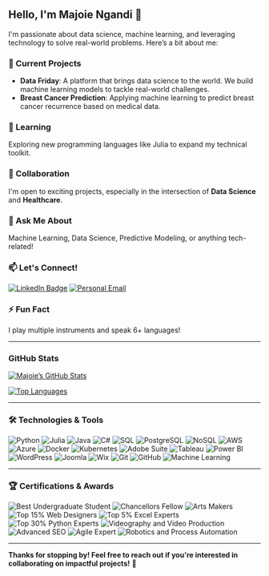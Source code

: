 ## Hello, I'm Majoie Ngandi 👋

I'm passionate about data science, machine learning, and leveraging technology to solve real-world problems. Here’s a bit about me:

### 🔭 Current Projects
- **Data Friday**: A platform that brings data science to the world. We build machine learning models to tackle real-world challenges.
- **Breast Cancer Prediction**: Applying machine learning to predict breast cancer recurrence based on medical data.

### 🌱 Learning
Exploring new programming languages like Julia to expand my technical toolkit.

### 👯 Collaboration
I'm open to exciting projects, especially in the intersection of **Data Science** and **Healthcare**.


### 💬 Ask Me About
Machine Learning, Data Science, Predictive Modeling, or anything tech-related!

### 📫 Let's Connect!
[![LinkedIn Badge](https://img.shields.io/badge/LinkedInMajoieNgandi-blue?style=flat-square&logo=linkedin&logoColor=white)](https://www.linkedin.com/in/majoie-ngandi)
[![Personal Email](https://img.shields.io/badge/Email-admin@majoiengandi.com-red?style=flat-square&logo=gmail&logoColor=white)](mailto:admin@majoiengandi.com)

### ⚡ Fun Fact
I play multiple instruments and speak 6+ languages!

---

### GitHub Stats
[![Majoie’s GitHub Stats](https://github-readme-stats.vercel.app/api?username=stickz-man&show_icons=true&theme=radical)](https://github.com/stickz-man)

[![Top Languages](https://github-readme-stats.vercel.app/api/top-langs/?username=stickz-man&layout=compact&theme=radical)](https://github.com/stickz-man)

---

### 🛠️ Technologies & Tools
![Python](https://img.shields.io/badge/Python-3776AB?style=flat-square&logo=python&logoColor=white)
![Julia](https://img.shields.io/badge/Julia-9558B2?style=flat-square&logo=julia&logoColor=white)
![Java](https://img.shields.io/badge/Java-007396?style=flat-square&logo=java&logoColor=white)
![C#](https://img.shields.io/badge/C%23-239120?style=flat-square&logo=c-sharp&logoColor=white)
![SQL](https://img.shields.io/badge/SQL-4479A1?style=flat-square&logo=postgresql&logoColor=white)
![PostgreSQL](https://img.shields.io/badge/PostgreSQL-336791?style=flat-square&logo=postgresql&logoColor=white)
![NoSQL](https://img.shields.io/badge/NoSQL-4DB33D?style=flat-square&logo=mongodb&logoColor=white)
![AWS](https://img.shields.io/badge/AWS-232F3E?style=flat-square&logo=amazon-aws&logoColor=white)
![Azure](https://img.shields.io/badge/Azure-0078D4?style=flat-square&logo=microsoft-azure&logoColor=white)
![Docker](https://img.shields.io/badge/Docker-2496ED?style=flat-square&logo=docker&logoColor=white)
![Kubernetes](https://img.shields.io/badge/Kubernetes-326CE5?style=flat-square&logo=kubernetes&logoColor=white)
![Adobe Suite](https://img.shields.io/badge/Adobe%20Suite-FF0000?style=flat-square&logo=adobe&logoColor=white)
![Tableau](https://img.shields.io/badge/Tableau-E97627?style=flat-square&logo=tableau&logoColor=white)
![Power BI](https://img.shields.io/badge/Power%20BI-F2C811?style=flat-square&logo=power-bi&logoColor=white)
![WordPress](https://img.shields.io/badge/WordPress-21759B?style=flat-square&logo=wordpress&logoColor=white)
![Joomla](https://img.shields.io/badge/Joomla-5091CD?style=flat-square&logo=joomla&logoColor=white)
![Wix](https://img.shields.io/badge/Wix-FAAD00?style=flat-square&logo=wix&logoColor=white)
![Git](https://img.shields.io/badge/Git-F05032?style=flat-square&logo=git&logoColor=white)
![GitHub](https://img.shields.io/badge/GitHub-181717?style=flat-square&logo=github&logoColor=white)
![Machine Learning](https://img.shields.io/badge/Machine%20Learning-00C49F?style=flat-square&logo=machine-learning&logoColor=white)


---
### 🏆 Certifications & Awards

![Best Undergraduate Student](https://img.shields.io/badge/Best%20Undergraduate%20Student-East%20Carolina%20University-blue?style=flat-square)
![Chancellors Fellow](https://img.shields.io/badge/Chancellors%20Fellow-East%20Carolina%20University-blue?style=flat-square)
![Arts Makers](https://img.shields.io/badge/Arts%20Makers-East%20Carolina%20University-blue?style=flat-square)
![Top 15% Web Designers](https://img.shields.io/badge/LinkedIn-Top%2015%25%20Web%20Designers-blue?style=flat-square&logo=linkedin&logoColor=white)
![Top 5% Excel Experts](https://img.shields.io/badge/LinkedIn-Top%205%25%20Excel%20Experts-blue?style=flat-square&logo=linkedin&logoColor=white)
![Top 30% Python Experts](https://img.shields.io/badge/LinkedIn-Top%2030%25%20Python%20Experts-blue?style=flat-square&logo=linkedin&logoColor=white)
![Videography and Video Production](https://img.shields.io/badge/Certification-Videography%20%26%20Video%20Production-green?style=flat-square)
![Advanced SEO](https://img.shields.io/badge/Certification-Advanced%20SEO-green?style=flat-square)
![Agile Expert](https://img.shields.io/badge/Certification-Agile%20Expert-green?style=flat-square)
![Robotics and Process Automation](https://img.shields.io/badge/Certification-Robotics%20%26%20Process%20Automation-green?style=flat-square)

---

**Thanks for stopping by! Feel free to reach out if you're interested in collaborating on impactful projects!** 🚀
